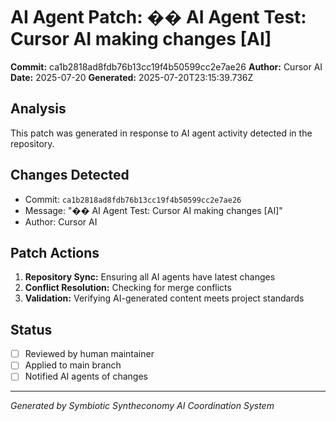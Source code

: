 # AI Agent Patch: �� AI Agent Test: Cursor AI making changes [AI]

**Commit:** ca1b2818ad8fdb76b13cc19f4b50599cc2e7ae26
**Author:** Cursor AI
**Date:** 2025-07-20
**Generated:** 2025-07-20T23:15:39.736Z

## Analysis

This patch was generated in response to AI agent activity detected in the repository.

## Changes Detected

- Commit: `ca1b2818ad8fdb76b13cc19f4b50599cc2e7ae26`
- Message: "�� AI Agent Test: Cursor AI making changes [AI]"
- Author: Cursor AI

## Patch Actions

1. **Repository Sync:** Ensuring all AI agents have latest changes
2. **Conflict Resolution:** Checking for merge conflicts
3. **Validation:** Verifying AI-generated content meets project standards

## Status

- [ ] Reviewed by human maintainer
- [ ] Applied to main branch
- [ ] Notified AI agents of changes

---
*Generated by Symbiotic Syntheconomy AI Coordination System*
